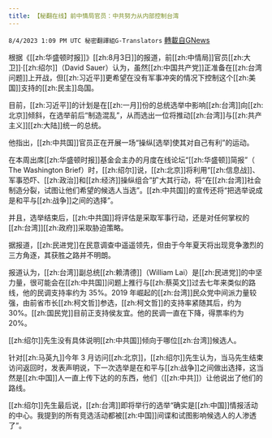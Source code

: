 ```yaml
---
title: 【秘翻在线】前中情局官员：中共努力从内部控制台湾
---
```

`8/4/2023 1:09 PM UTC 秘密翻譯組G-Translators` [轉載自GNews](https://gnews.org/articles/1524338)

根据《[[zh:华盛顿时报]]》[[zh:8月3日]]的报道，前[[zh:中情局]]官员[[zh:大卫]]‧[[zh:绍尔]]（David Sauer）认为，虽然[[zh:中国共产党]]正准备在[[zh:台湾问题]]上开战，但[[zh:习近平]]更希望在没有军事冲突的情况下控制这个[[zh:美国]]支持的[[zh:民主]]岛国。

目前，[[zh:习近平]]的计划是在[[zh:一月]]份的总统选举中影响[[zh:台湾]]向[[zh:北京]]倾斜，在选举前后“制造混乱”，从而选出一位将推动[[zh:台湾]]与[[zh:共产主义]][[zh:大陆]]统一的总统。

他指出，[[zh:中共国]]官员正在开展一场“操纵\[选举\]使其对自己有利”的运动。

在本周出席[[zh:华盛顿时报]]基金会主办的月度在线论坛“[[zh:华盛顿]]简报”（ The Washington Brief）时，[[zh:绍尔]]说，[[zh:北京]]将利用“[[zh:信息战]]、军事恐吓、[[zh:政治]]和[[zh:经济]]操纵组合”扩大其行动，将“在[[zh:台湾]]社会制造分裂，试图让他们希望的候选人当选”。[[zh:中共国]]的宣传还将“把选举说成是和平与[[zh:战争]]之间的选择”。

并且，选举结束后，[[zh:中共国]]将评估是采取军事行动，还是对任何掌权的[[zh:台湾]][[zh:政府]]采取胁迫策略。

据报道，[[zh:民进党]]在民意调查中遥遥领先，但由于今年夏天将出现竞争激烈的三方角逐，其获胜之路并不明朗。

报道认为，[[zh:台湾]]副总统[[zh:赖清德]]（William Lai）是[[zh:民进党]]的中坚力量，很可能会在[[zh:中共国]]问题上推行与[[zh:蔡英文]]过去七年来类似的路线，他的民调支持率约为 35%。2019 年崛起的[[zh:台湾]]民众党中间派力量较强，由前省市长[[zh:柯文哲]]参选，[[zh:柯文哲]]的支持率紧随其后，约为 30%。[[zh:国民党]]目前正支持侯友宜。他的民调一直在下降，得票率约为 20%。

[[zh:绍尔]]先生没有具体说明[[zh:中共国]]倾向于哪位[[zh:台湾]]候选人。

针对[[zh:马英九]]今年 3 月访问[[zh:北京]]，[[zh:绍尔]]先生认为，当马先生结束访问返回时，发表声明说，下一次选举是在和平与[[zh:战争]]之间做出选择，这当然是[[zh:中国]]人一直上传下达的的东西，他们（[[zh:中共]]）让他说出了他们的路线。

[[zh:绍尔]]先生最后说，[[zh:台湾]]即将举行的选举“确实是[[zh:中国]]情报活动的中心。我提到的所有竞选活动都被[[zh:中国]]间谍和试图影响候选人的人渗透了”。
